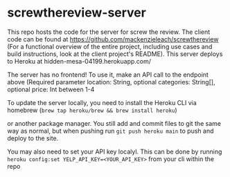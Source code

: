 # screwthereview-server

This repo hosts the code for the server for screw the review. The client code can be found at https://github.com/mackenzieleach/screwthereview (For a functional overview of the entire project, including use cases and build instructions, look at the client project's README). This server deploys to Heroku at hidden-mesa-04199.herokuapp.com/

The server has no frontend! To use it, make an API call to the endpoint above (Required parameter location: String, optional categories: String[], optional price: Int between 1-4

To update the server locally, you need to install the Heroku CLI via homebrew (`brew tap heroku/brew && brew install heroku`)

or another package manager. You still add and commit files to git the same way 
as normal, but when pushing run `git push heroku main` to push and deploy to the site. 

You may also need to set your API key localyl. This can be done by running 
`heroku config:set YELP_API_KEY=<YOUR_API_KEY>`
from your cli within the repo
